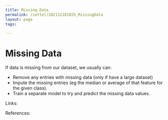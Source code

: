 ```yaml
---
title: Missing Data
permalink: /zettel/202112161825_MissingData
layout: page
tags: 

---
```

# Missing Data

If data is missing from our dataset, we usually can:

- Remove any entries with missing data (only if have a large dataset)
- Impute the missing entries (eg the median or average of that feature for the given class).
- Train a separate model to try and predict the missing data values.

Links: 

References: 

